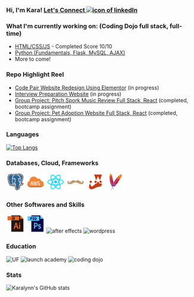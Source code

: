 ### Hi, I'm Kara!    <span><a href="https://www.linkedin.com/in/karalynnpartain/">Let's Connect <img src="https://image.flaticon.com/icons/png/512/174/174857.png" alt="icon of linkedIn" width="15px" /></a></span>

### What I'm currently working on: (Coding Dojo full stack, full-time)
<ul>
<li><a href="https://github.com/kpartain/working">HTML/CSS/JS</a> - Completed Score 10/10</li>
<li><a href="https://github.com/kpartain/python">Python (Fundamentals, Flask, MySQL, AJAX)</a></li>
<li>More to come!</li>
</ul>


<!-- repo highlights bullet points -->
### Repo Highlight Reel 
<ul>
<li><a href="https://github.com/keyes9056/BjornRepo">Code Pair Website Redesign Using Elementor</a> (in progress)</li>
<li><a href="https://github.com/ikrisa10/interview-questions-with-count-down">Interview Preparation Website</a> (in progress)</li>
<li><a href="https://github.com/ikrisa10/group-project-pitch-spork">Group Project: Pitch Spork Music Review Full Stack, React</a> (completed, bootcamp assignment)</li>
<li><a href="https://github.com/kpartain/cc-adopt-a-pet">Group Project: Pet Adoption Website Full Stack, React</a> (completed, bootcamp assignment)</li>
</ul>

<!-- languages/tools I use images in a row-->
### Languages
[![Top Langs](https://github-readme-stats.vercel.app/api/top-langs/?username=kpartain&langs_count=6&amp;theme=dracula&amp;include_all_commits=true&amp;count_private=true)](https://github.com/kpartain/github-readme-stats)

### Databases, Cloud, Frameworks
<span>
<!--   postgreSQL -->
  <img src="https://github.com/vscode-icons/vscode-icons/raw/master/icons/file_type_pgsql.svg" alt="pgsql" width="50px" />
  <!-- AWS -->
  <img src="https://github.com/vscode-icons/vscode-icons/raw/master/icons/file_type_aws.svg" alt="AWS" width="50px" />
  <!--   REACT -->
  <img src="https://github.com/vscode-icons/vscode-icons/raw/master/icons/file_type_reactjs.svg" alt="react js" width="50px" />
  <!-- Handlebars -->
  <img src="https://github.com/vscode-icons/vscode-icons/raw/master/icons/file_type_handlebars.svg" alt="handlebars" width="50px" />
<!--   jest -->
  <img src="https://github.com/vscode-icons/vscode-icons/raw/master/icons/file_type_jest.svg" alt="jest" width="50px" />
  <!-- maven -->
  <img src="https://github.com/vscode-icons/vscode-icons/raw/master/icons/file_type_maven.svg" alt="maven" width="50px" />
</span>  
  
### Other Softwares and Skills
<span>
  <!--  illustrator -->
  <img src="https://github.com/vscode-icons/vscode-icons/raw/master/icons/file_type_ai2.svg" alt="illustrator" width="50px" />
  <!-- Photoshop -->
  <img src="https://github.com/vscode-icons/vscode-icons/raw/master/icons/file_type_photoshop2.svg" alt="photoshop" width="50px" />
<!--   after effects -->
  <img src="https://upload.wikimedia.org/wikipedia/commons/thumb/c/cb/Adobe_After_Effects_CC_icon.svg/512px-Adobe_After_Effects_CC_icon.svg.png" alt="after effects" width="50px" />
  <!-- wordpress -->
  <img src="https://upload.wikimedia.org/wikipedia/commons/thumb/0/09/Wordpress-Logo.svg/512px-Wordpress-Logo.svg.png" alt="wordpress" width="50px" />
</span>  

### Education
<span>
  <img src="https://upload.wikimedia.org/wikipedia/commons/thumb/8/8e/University_of_Florida_logo.svg/264px-University_of_Florida_logo.svg.png" alt="UF" height="40px" />
  <img src="https://launchacademy.com/wp-content/uploads/2019/02/logo.png" alt="launch academy" height="40px" />
  <img src="https://upload.wikimedia.org/wikipedia/commons/4/41/Coding_Dojo.png" alt="coding dojo" height="50px" />
</span>

### Stats
![Karalynn's GitHub stats](https://github-readme-stats.vercel.app/api?username=kpartain&amp;show_icons=true&amp;theme=dracula&amp;include_all_commits=true&amp;count_private=true)
